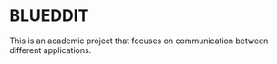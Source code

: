 # BLUEDDIT
This is an academic project that focuses on communication between different applications.

